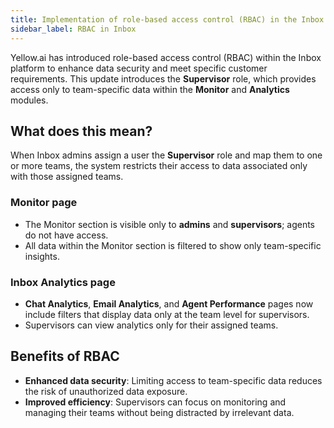 ```yaml
---
title: Implementation of role-based access control (RBAC) in the Inbox platform
sidebar_label: RBAC in Inbox
---
```


Yellow.ai has introduced role-based access control (RBAC) within the Inbox platform to enhance data security and meet specific customer requirements. This update introduces the **Supervisor** role, which provides access only to team-specific data within the **Monitor** and **Analytics** modules.

## What does this mean?

When Inbox admins assign a user the **Supervisor** role and map them to one or more teams, the system restricts their access to data associated only with those assigned teams.

### **Monitor page**

- The Monitor section is visible only to **admins** and **supervisors**; agents do not have access.
- All data within the Monitor section is filtered to show only team-specific insights.

### **Inbox Analytics page**

- **Chat Analytics**, **Email Analytics**, and **Agent Performance** pages now include filters that display data only at the team level for supervisors.
- Supervisors can view analytics only for their assigned teams.

## Benefits of RBAC

- **Enhanced data security**: Limiting access to team-specific data reduces the risk of unauthorized data exposure.
- **Improved efficiency**: Supervisors can focus on monitoring and managing their teams without being distracted by irrelevant data.
